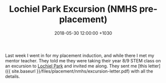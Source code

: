 ﻿---
layout: post
title:  "Lochiel Park Excursion (NMHS pre-placement)"
date:   2018-05-30 12:00:00 +1030
categories: MTeach nmhsPlacement
---

Last week I went in for my placement induction, and while there I met my mentor teacher. They told me they were taking their year 8/9 STEM class on an excursion to [Lochiel Park](https://renewalsa.sa.gov.au/projects/lochiel-park/) and invited me along. They sent me [this letter]({{ site.baseurl }}/files/placement/nmhs/excursion-letter.pdf) with all the details.


